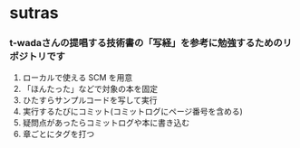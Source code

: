 # sutras
### t-wadaさんの提唱する技術書の「写経」を参考に勉強するためのリポジトリです
1. ローカルで使える SCM を用意 
2. 「ほんたった」などで対象の本を固定
3. ひたすらサンプルコードを写して実行
4. 実行するたびにコミット(コミットログにページ番号を含める) 
5. 疑問点があったらコミットログや本に書き込む 
6. 章ごとにタグを打つ

